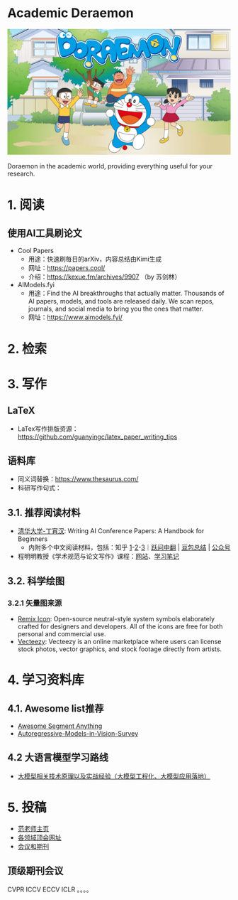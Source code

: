 # Academic Deraemon

   <p align="center">
      <img src="./assets/Deraemon-teaser.png"/> <br />
   </p>

Doraemon in the academic world, providing everything useful for your research.

# 1. 阅读

## 使用AI工具刷论文
- Cool Papers
   - 用途：快速刷每日的arXiv，内容总结由Kimi生成
   - 网址：https://papers.cool/
   - 介绍：https://kexue.fm/archives/9907 （by 苏剑林）
- AIModels.fyi
   - 用途：Find the AI breakthroughs that actually matter. Thousands of AI papers, models, and tools are released daily. We scan repos, journals, and social media to bring you the ones that matter.
   - 网址：https://www.aimodels.fyi/

# 2. 检索


# 3. 写作

## LaTeX

- LaTex写作排版资源：https://github.com/guanyingc/latex_paper_writing_tips

## 语料库

- 同义词替换：https://www.thesaurus.com/
- 科研写作句式：

## 3.1. 推荐阅读材料

- [清华大学-丁宵汉](https://github.com/hzwer/WritingAIPaper): Writing AI Conference Papers: A Handbook for Beginners
    - 内附多个中文阅读材料，包括：知乎 [1](https://zhuanlan.zhihu.com/p/593195527)-[2](https://zhuanlan.zhihu.com/p/639732057)-[3](https://zhuanlan.zhihu.com/p/627032371)｜[跃问中翻](https://yuewen.cn/share/145749938443137024?utm_source=share&utm_content=web_linkcopy&version=2) | [豆包总结](https://www.doubao.com/thread/w750d882cf0af6419) | [公众号](https://mp.weixin.qq.com/s/MjeBZDV6xapuA_L6ODpVcA)
- 程明明教授《学术规范与论文写作》课程：[网站](https://mmcheng.net/writing/)、[学习笔记](./docs/academic-criterion-and-scientific-paper-writing)

## 3.2. 科学绘图

### 3.2.1 矢量图来源

- [Remix Icon](https://remixicon.com/): Open-source neutral-style system symbols elaborately crafted for designers and developers. All of the icons are free for both personal and commercial use.
- [Vecteezy](https://www.vecteezy.com/): Vecteezy is an online marketplace where users can license stock photos, vector graphics, and stock footage directly from artists.

# 4. 学习资料库

## 4.1. Awesome list推荐

- [Awesome Segment Anything ](https://github.com/Hedlen/awesome-segment-anything)
- [Autoregressive-Models-in-Vision-Survey](https://github.com/ChaofanTao/Autoregressive-Models-in-Vision-Survey)

## 4.2 大语言模型学习路线

- [大模型相关技术原理以及实战经验（大模型工程化、大模型应用落地）](https://github.com/liguodongiot/llm-action)

# 5. 投稿
- [范老师主页](https://dengpingfan.github.io/pages/Accept.html)
- [各领域顶会网址](https://research.com/conference-rankings/computer-science/computer-vision)
- [会议和期刊](https://www.ccf.org.cn/Academic_Evaluation/By_category/)
## 顶级期刊会议

CVPR ICCV ECCV
ICLR 。。。。
